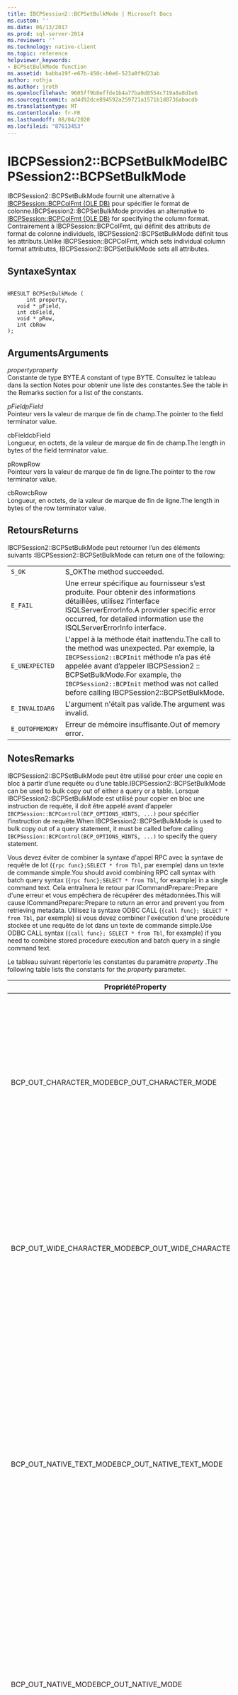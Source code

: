 ```yaml
---
title: IBCPSession2::BCPSetBulkMode | Microsoft Docs
ms.custom: ''
ms.date: 06/13/2017
ms.prod: sql-server-2014
ms.reviewer: ''
ms.technology: native-client
ms.topic: reference
helpviewer_keywords:
- BCPSetBulkMode function
ms.assetid: babba19f-e67b-450c-b0e6-523a0f9d23ab
author: rothja
ms.author: jroth
ms.openlocfilehash: 9605ff9b8effde1b4a77ba0d8554c719a8a8d1e6
ms.sourcegitcommit: ad4d92dce894592a259721a1571b1d8736abacdb
ms.translationtype: MT
ms.contentlocale: fr-FR
ms.lasthandoff: 08/04/2020
ms.locfileid: "87613453"
---
```

# <a name="ibcpsession2bcpsetbulkmode"></a><span data-ttu-id="e59b7-102">IBCPSession2::BCPSetBulkMode</span><span class="sxs-lookup"><span data-stu-id="e59b7-102">IBCPSession2::BCPSetBulkMode</span></span>
  <span data-ttu-id="e59b7-103">IBCPSession2::BCPSetBulkMode fournit une alternative à [IBCPSession::BCPColFmt &#40;OLE DB&#41;](ibcpsession-bcpcolfmt-ole-db.md) pour spécifier le format de colonne.</span><span class="sxs-lookup"><span data-stu-id="e59b7-103">IBCPSession2::BCPSetBulkMode provides an alternative to [IBCPSession::BCPColFmt &#40;OLE DB&#41;](ibcpsession-bcpcolfmt-ole-db.md) for specifying the column format.</span></span> <span data-ttu-id="e59b7-104">Contrairement à IBCPSession::BCPColFmt, qui définit des attributs de format de colonne individuels, IBCPSession2::BCPSetBulkMode définit tous les attributs.</span><span class="sxs-lookup"><span data-stu-id="e59b7-104">Unlike IBCPSession::BCPColFmt, which sets individual column format attributes, IBCPSession2::BCPSetBulkMode sets all attributes.</span></span>  
  
## <a name="syntax"></a><span data-ttu-id="e59b7-105">Syntaxe</span><span class="sxs-lookup"><span data-stu-id="e59b7-105">Syntax</span></span>  
  
```  
  
HRESULT BCPSetBulkMode (  
      int property,  
   void * pField,  
   int cbField,  
   void * pRow,  
   int cbRow  
);  
```  
  
## <a name="arguments"></a><span data-ttu-id="e59b7-106">Arguments</span><span class="sxs-lookup"><span data-stu-id="e59b7-106">Arguments</span></span>  
 <span data-ttu-id="e59b7-107">*property*</span><span class="sxs-lookup"><span data-stu-id="e59b7-107">*property*</span></span>  
 <span data-ttu-id="e59b7-108">Constante de type BYTE.</span><span class="sxs-lookup"><span data-stu-id="e59b7-108">A constant of type BYTE.</span></span> <span data-ttu-id="e59b7-109">Consultez le tableau dans la section Notes pour obtenir une liste des constantes.</span><span class="sxs-lookup"><span data-stu-id="e59b7-109">See the table in the Remarks section for a list of the constants.</span></span>  
  
 <span data-ttu-id="e59b7-110">*pField*</span><span class="sxs-lookup"><span data-stu-id="e59b7-110">*pField*</span></span>  
 <span data-ttu-id="e59b7-111">Pointeur vers la valeur de marque de fin de champ.</span><span class="sxs-lookup"><span data-stu-id="e59b7-111">The pointer to the field terminator value.</span></span>  
  
 <span data-ttu-id="e59b7-112">cbField</span><span class="sxs-lookup"><span data-stu-id="e59b7-112">cbField</span></span>  
 <span data-ttu-id="e59b7-113">Longueur, en octets, de la valeur de marque de fin de champ.</span><span class="sxs-lookup"><span data-stu-id="e59b7-113">The length in bytes of the field terminator value.</span></span>  
  
 <span data-ttu-id="e59b7-114">pRow</span><span class="sxs-lookup"><span data-stu-id="e59b7-114">pRow</span></span>  
 <span data-ttu-id="e59b7-115">Pointeur vers la valeur de marque de fin de ligne.</span><span class="sxs-lookup"><span data-stu-id="e59b7-115">The pointer to the row terminator value.</span></span>  
  
 <span data-ttu-id="e59b7-116">cbRow</span><span class="sxs-lookup"><span data-stu-id="e59b7-116">cbRow</span></span>  
 <span data-ttu-id="e59b7-117">Longueur, en octets, de la valeur de marque de fin de ligne.</span><span class="sxs-lookup"><span data-stu-id="e59b7-117">The length in bytes of the row terminator value.</span></span>  
  
## <a name="returns"></a><span data-ttu-id="e59b7-118">Retours</span><span class="sxs-lookup"><span data-stu-id="e59b7-118">Returns</span></span>  
 <span data-ttu-id="e59b7-119">IBCPSession2::BCPSetBulkMode peut retourner l’un des éléments suivants :</span><span class="sxs-lookup"><span data-stu-id="e59b7-119">IBCPSession2::BCPSetBulkMode can return one of the following:</span></span>  
  
|||  
|-|-|  
|`S_OK`|<span data-ttu-id="e59b7-120">S_OK</span><span class="sxs-lookup"><span data-stu-id="e59b7-120">The method succeeded.</span></span>|  
|`E_FAIL`|<span data-ttu-id="e59b7-121">Une erreur spécifique au fournisseur s’est produite. Pour obtenir des informations détaillées, utilisez l’interface ISQLServerErrorInfo.</span><span class="sxs-lookup"><span data-stu-id="e59b7-121">A provider specific error occurred, for detailed information use the ISQLServerErrorInfo interface.</span></span>|  
|`E_UNEXPECTED`|<span data-ttu-id="e59b7-122">L'appel à la méthode était inattendu.</span><span class="sxs-lookup"><span data-stu-id="e59b7-122">The call to the method was unexpected.</span></span> <span data-ttu-id="e59b7-123">Par exemple, la `IBCPSession2::BCPInit` méthode n’a pas été appelée avant d’appeler IBCPSession2 :: BCPSetBulkMode.</span><span class="sxs-lookup"><span data-stu-id="e59b7-123">For example, the `IBCPSession2::BCPInit` method was not called before calling IBCPSession2::BCPSetBulkMode.</span></span>|  
|`E_INVALIDARG`|<span data-ttu-id="e59b7-124">L'argument n'était pas valide.</span><span class="sxs-lookup"><span data-stu-id="e59b7-124">The argument was invalid.</span></span>|  
|`E_OUTOFMEMORY`|<span data-ttu-id="e59b7-125">Erreur de mémoire insuffisante.</span><span class="sxs-lookup"><span data-stu-id="e59b7-125">Out of memory error.</span></span>|  
  
## <a name="remarks"></a><span data-ttu-id="e59b7-126">Notes</span><span class="sxs-lookup"><span data-stu-id="e59b7-126">Remarks</span></span>  
 <span data-ttu-id="e59b7-127">IBCPSession2::BCPSetBulkMode peut être utilisé pour créer une copie en bloc à partir d’une requête ou d’une table.</span><span class="sxs-lookup"><span data-stu-id="e59b7-127">IBCPSession2::BCPSetBulkMode can be used to bulk copy out of either a query or a table.</span></span> <span data-ttu-id="e59b7-128">Lorsque IBCPSession2::BCPSetBulkMode est utilisé pour copier en bloc une instruction de requête, il doit être appelé avant d’appeler `IBCPSession::BCPControl(BCP_OPTIONS_HINTS, ...)` pour spécifier l’instruction de requête.</span><span class="sxs-lookup"><span data-stu-id="e59b7-128">When IBCPSession2::BCPSetBulkMode is used to bulk copy out of a query statement, it must be called before calling `IBCPSession::BCPControl(BCP_OPTIONS_HINTS, ...)` to specify the query statement.</span></span>  
  
 <span data-ttu-id="e59b7-129">Vous devez éviter de combiner la syntaxe d'appel RPC avec la syntaxe de requête de lot (`{rpc func};SELECT * from Tbl`, par exemple) dans un texte de commande simple.</span><span class="sxs-lookup"><span data-stu-id="e59b7-129">You should avoid combining RPC call syntax with batch query syntax (`{rpc func};SELECT * from Tbl`, for example) in a single command text.</span></span>  <span data-ttu-id="e59b7-130">Cela entraînera le retour par ICommandPrepare::Prepare d'une erreur et vous empêchera de récupérer des métadonnées.</span><span class="sxs-lookup"><span data-stu-id="e59b7-130">This will cause ICommandPrepare::Prepare to return an error and prevent you from retrieving metadata.</span></span> <span data-ttu-id="e59b7-131">Utilisez la syntaxe ODBC CALL (`{call func}; SELECT * from Tbl`, par exemple) si vous devez combiner l'exécution d'une procédure stockée et une requête de lot dans un texte de commande simple.</span><span class="sxs-lookup"><span data-stu-id="e59b7-131">Use ODBC CALL syntax (`{call func}; SELECT * from Tbl`, for example) if you need to combine stored procedure execution and batch query in a single command text.</span></span>  
  
 <span data-ttu-id="e59b7-132">Le tableau suivant répertorie les constantes du paramètre *property* .</span><span class="sxs-lookup"><span data-stu-id="e59b7-132">The following table lists the constants for the *property* parameter.</span></span>  
  
|<span data-ttu-id="e59b7-133">Propriété</span><span class="sxs-lookup"><span data-stu-id="e59b7-133">Property</span></span>|<span data-ttu-id="e59b7-134">Description</span><span class="sxs-lookup"><span data-stu-id="e59b7-134">Description</span></span>|  
|--------------|-----------------|  
|<span data-ttu-id="e59b7-135">BCP_OUT_CHARACTER_MODE</span><span class="sxs-lookup"><span data-stu-id="e59b7-135">BCP_OUT_CHARACTER_MODE</span></span>|<span data-ttu-id="e59b7-136">Spécifie le mode de sortie de caractères.</span><span class="sxs-lookup"><span data-stu-id="e59b7-136">Specifies character output mode.</span></span><br /><br /> <span data-ttu-id="e59b7-137">Correspond à l’option-c dans BCP.EXE, et à IBCPSession :: BCPColFmt avec la propriété *eUserDataType* définie sur `BCP_TYPE_SQLCHARACTER` .</span><span class="sxs-lookup"><span data-stu-id="e59b7-137">Corresponds to the -c option in BCP.EXE, and to IBCPSession::BCPColFmt with *eUserDataType* property set to `BCP_TYPE_SQLCHARACTER`.</span></span>|  
|<span data-ttu-id="e59b7-138">BCP_OUT_WIDE_CHARACTER_MODE</span><span class="sxs-lookup"><span data-stu-id="e59b7-138">BCP_OUT_WIDE_CHARACTER_MODE</span></span>|<span data-ttu-id="e59b7-139">Spécifie le mode de sortie Unicode.</span><span class="sxs-lookup"><span data-stu-id="e59b7-139">Specifies Unicode output mode.</span></span><br /><br /> <span data-ttu-id="e59b7-140">Correspond à l’option-w dans BCP.EXE et IBCPSession :: BCPColFmt avec la propriété *eUserDataType* définie sur `BCP_TYPE_SQLNCHAR` .</span><span class="sxs-lookup"><span data-stu-id="e59b7-140">Corresponds to the -w option in BCP.EXE and IBCPSession::BCPColFmt with *eUserDataType* property set to `BCP_TYPE_SQLNCHAR`.</span></span>|  
|<span data-ttu-id="e59b7-141">BCP_OUT_NATIVE_TEXT_MODE</span><span class="sxs-lookup"><span data-stu-id="e59b7-141">BCP_OUT_NATIVE_TEXT_MODE</span></span>|<span data-ttu-id="e59b7-142">Spécifie des types natifs pour les types de non-caractères et Unicode pour les types de caractères.</span><span class="sxs-lookup"><span data-stu-id="e59b7-142">Specifies native types for non-character types and Unicode for character types.</span></span><br /><br /> <span data-ttu-id="e59b7-143">Correspond à l’option-N dans BCP.EXE et IBCPSession :: BCPColFmt avec la propriété *eUserDataType* définie sur `BCP_TYPE_SQLNCHAR` si le type de colonne est une chaîne ou `BCP_TYPE_DEFAULT` s’il ne s’agit pas d’une chaîne.</span><span class="sxs-lookup"><span data-stu-id="e59b7-143">Corresponds to the -N option in BCP.EXE and IBCPSession::BCPColFmt with *eUserDataType* property set to `BCP_TYPE_SQLNCHAR` if the column type is a string or `BCP_TYPE_DEFAULT` if not a string.</span></span>|  
|<span data-ttu-id="e59b7-144">BCP_OUT_NATIVE_MODE</span><span class="sxs-lookup"><span data-stu-id="e59b7-144">BCP_OUT_NATIVE_MODE</span></span>|<span data-ttu-id="e59b7-145">Spécifie les types de base de données natifs.</span><span class="sxs-lookup"><span data-stu-id="e59b7-145">Specifies native database types.</span></span><br /><br /> <span data-ttu-id="e59b7-146">Correspond à l’option-n dans BCP.EXE et IBCPSession :: BCPColFmt avec la propriété *eUserDataType* définie sur `BCP_TYPE_DEFAULT` .</span><span class="sxs-lookup"><span data-stu-id="e59b7-146">Corresponds to the -n option in BCP.EXE and IBCPSession::BCPColFmt with *eUserDataType* property set to `BCP_TYPE_DEFAULT`.</span></span>|  
  
 <span data-ttu-id="e59b7-147">Vous pouvez appeler IBCPSession::BCPControl et IBCPSession2::BCPSetBulkMode pour les options IBCPSession::BCPControl qui ne sont pas en conflit avec IBCPSession2::BCPSetBulkMode.</span><span class="sxs-lookup"><span data-stu-id="e59b7-147">You can call IBCPSession::BCPControl and IBCPSession2::BCPSetBulkMode for IBCPSession::BCPControl options that do not conflict with IBCPSession2::BCPSetBulkMode.</span></span> <span data-ttu-id="e59b7-148">Par exemple, vous pouvez appeler IBCPSession :: BCPControl avec `BCP_OPTION_FIRST` et IBCPSession2 :: BCPSetBulkMode.</span><span class="sxs-lookup"><span data-stu-id="e59b7-148">For example, you can call IBCPSession::BCPControl with `BCP_OPTION_FIRST` and IBCPSession2::BCPSetBulkMode.</span></span>  
  
 <span data-ttu-id="e59b7-149">Vous ne pouvez pas appeler IBCPSession :: BCPControl avec `BCP_OPTION_TEXTFILE` et IBCPSession2 :: BCPSetBulkMode.</span><span class="sxs-lookup"><span data-stu-id="e59b7-149">You cannot call IBCPSession::BCPControl with `BCP_OPTION_TEXTFILE` and IBCPSession2::BCPSetBulkMode.</span></span>  
  
 <span data-ttu-id="e59b7-150">Si vous tentez d’appeler IBCPSession2::BCPSetBulkMode avec une séquence d’appels de fonction qui comprend IBCPSession::BCPColFmt, IBCPSession::BCPControl et IBCPSession::BCPReadFmt, l’un des appels de fonction retourne un échec d’erreur de séquence.</span><span class="sxs-lookup"><span data-stu-id="e59b7-150">If you attempt to call IBCPSession2::BCPSetBulkMode with a sequence of function calls that includes IBCPSession::BCPColFmt, IBCPSession::BCPControl, and IBCPSession::BCPReadFmt, one of the function calls will return a sequence error failure.</span></span> <span data-ttu-id="e59b7-151">Si vous choisissez de corriger l’échec, appelez IBCPSession::BCPInit pour réinitialiser les paramètres et recommencer.</span><span class="sxs-lookup"><span data-stu-id="e59b7-151">If you choose to correct the failure, call IBCPSession::BCPInit to reset the settings and start over.</span></span>  
  
 <span data-ttu-id="e59b7-152">Le tableau suivant présente quelques exemples d'appels de fonction qui provoquent une erreur de séquence de fonction :</span><span class="sxs-lookup"><span data-stu-id="e59b7-152">The following table presents some examples of function calls that result in a function sequence error:</span></span>  
  
 <span data-ttu-id="e59b7-153">Séquence d'appels</span><span class="sxs-lookup"><span data-stu-id="e59b7-153">Call sequence</span></span>  
  
```  
BCPInit("table", "dataFile", "errorFile", BCP_DIRECTION_IN);  
BCPSetBulkMode();  
```  
  
```  
BCPInit("table", "dataFile", "errorFile", BCP_DIRECTION_OUT);  
BCPSetBulkMode();  
BCPReadFmt();  
```  
  
```  
BCPInit(NULL, "dataFile", "errorFile", BCP_DIRECTION_OUT);  
BCPControl(BCP_OPTION_HINTS, "select ...");  
BCPSetBulkMode();  
```  
  
```  
BCPInit("table", "dataFile", "errorFile", BCP_DIRECTION_OUT);  
BCPSetBulkMode();  
BCPColFmt();  
```  
  
```  
BCPInit("table", "dataFile", "errorFile", BCP_DIRECTION_OUT);  
BCPControl(BCP_OPTION_DELAYREADFMT, true);  
BCPReadFmt();  
BCPColFmt();  
```  
  
```  
BCPInit(NULL, "dataFile", "errorFile", BCP_DIRECTION_OUT);  
BCPControl(BCP_OPTION_DELAYREADFMT, true);  
BCPSetBulkMode();  
BCPControl(BCP_OPTION_HINTS, "select ...");  
BCPReadFmt();  
```  
  
```  
BCPInit("table", "dataFile", "errorFile", BCP_DIRECTION_OUT);  
BCPControl(BCP_OPTION_DELAYREADFMT, true);  
BCPColumns();  
```  
  
```  
BCPInit("table", "dataFile", "errorFile", BCP_DIRECTION_OUT);  
BCPControl(BCP_OPTION_DELAYREADFMT, true);  
BCPSetColFmt();  
```  
  
## <a name="example"></a><span data-ttu-id="e59b7-154">Exemple</span><span class="sxs-lookup"><span data-stu-id="e59b7-154">Example</span></span>  
 <span data-ttu-id="e59b7-155">L'exemple suivant crée quatre fichiers à l'aide de paramètres différents d'IBCPSession2::BCPSetBulkMode.</span><span class="sxs-lookup"><span data-stu-id="e59b7-155">The following sample creates four files using different settings of IBCPSession2::BCPSetBulkMode.</span></span>  
  
```  
  
// compile with: sqlncli11.lib oleaut32.lib ole32.lib  
  
#include <stdio.h>  
#include "sqlncli.h"  
  
IDBInitialize*  g_pIDBInitialize = NULL;  
IBCPSession2 * g_pIBcpSession = NULL;  
class COLEDBPropSet : public DBPROPSET {  
public:  
   COLEDBPropSet() {  
      rgProperties = NULL;  
      cProperties = 0;  
   };  
   COLEDBPropSet(const GUID& guid) {  
      rgProperties = NULL;  
      cProperties = 0;  
      guidPropertySet = guid;  
   };  
   ~COLEDBPropSet() {  
      for ( ULONG i = 0 ; i < cProperties ; i++ )  
         VariantClear(&rgProperties[i].vValue);  
      CoTaskMemFree(rgProperties);  
   }  
   void SetGUID(const GUID& guid) {  
      guidPropertySet = guid;  
   };  
   bool AddProperty(DWORD dwPropertyID, bool bValue) {  
      if (!Add())  
         return false;  
      rgProperties[cProperties].dwPropertyID = dwPropertyID;  
      rgProperties[cProperties].vValue.vt = VT_BOOL;  
      rgProperties[cProperties].vValue.boolVal = (bValue) ? VARIANT_TRUE : VARIANT_FALSE;  
      cProperties++;  
      return true;  
   };  
   bool AddProperty(DWORD dwPropertyID, long nValue) {  
      if (!Add())  
         return false;  
      rgProperties[cProperties].dwPropertyID  = dwPropertyID;  
      rgProperties[cProperties].vValue.vt     = VT_I4;  
      rgProperties[cProperties].vValue.lVal   = nValue;  
      cProperties++;  
      return true;  
   };  
   bool AddProperty(DWORD dwPropertyID,LPCWSTR szValue) {  
      if (!Add())  
         return false;  
      rgProperties[cProperties].dwPropertyID = dwPropertyID;  
      rgProperties[cProperties].vValue.vt = VT_BSTR;  
      rgProperties[cProperties].vValue.bstrVal = SysAllocString(szValue);  
      cProperties++;  
      return true;  
   };  
   bool Add() {  
      DBPROP* p = (DBPROP*)CoTaskMemRealloc(rgProperties, (cProperties + 1) * sizeof(DBPROP));  
      if (p != NULL) {  
         rgProperties = p;  
         rgProperties[cProperties].dwOptions = DBPROPOPTIONS_REQUIRED;  
         rgProperties[cProperties].colid = DB_NULLID;  
         rgProperties[cProperties].vValue.vt = VT_EMPTY;  
         return true;  
      }  
      else  
         return false;  
   };  
};  
  
void OLEDBCleanUp() {  
   if (g_pIDBInitialize) {  
      g_pIDBInitialize->Release();  
      g_pIDBInitialize = NULL;  
   }  
   if (g_pIBcpSession) {  
      g_pIBcpSession->Release();  
      g_pIBcpSession = NULL;  
   }  
}  
  
BOOL MakeOLEDBConnect(LPWSTR  pServer) {  
   BOOL ret = true;  
   IDBProperties * pIDBProperties = NULL;  
   IDBCreateSession * pIDBCreateSession = NULL;  
   COLEDBPropSet PropSet(DBPROPSET_DBINIT);  
   COLEDBPropSet BcpProperty(DBPROPSET_SQLSERVERDATASOURCE);  
   try {  
      HRESULT hr = CoInitializeEx(NULL,COINIT_MULTITHREADED);   
      hr = CoCreateInstance(SQLNCLI_CLSID, NULL, CLSCTX_INPROC_SERVER, IID_IDBInitialize, (LPVOID *)&g_pIDBInitialize);  
      if (FAILED(hr)) {  
         printf("CoCreateInstance failed\n");  
         return false;  
      }  
      PropSet.AddProperty(DBPROP_INIT_DATASOURCE, (LPWSTR)pServer);  
      PropSet.AddProperty(DBPROP_AUTH_INTEGRATED, L"SSPI");  
      hr = g_pIDBInitialize->QueryInterface(IID_IDBProperties, (void**) &pIDBProperties);  
      if (FAILED(hr)) {  
         printf("g_pIDBInitialize->->QueryInterface(IID_IDBProperties...) failed\n");  
         throw false;  
      }  
      hr = pIDBProperties->SetProperties(1, &PropSet);  
      if (FAILED(hr)) {  
         printf("g_pIDBInitialize->->SetProperties(...) failed\n");  
         throw false;  
      }  
      hr = g_pIDBInitialize->Initialize();  
      if (FAILED(hr)) {  
         printf("g_pIDBInitialize->->Initialize() failed\n");  
         throw false;  
      }  
      BcpProperty.AddProperty(SSPROP_ENABLEFASTLOAD, true);  
      BcpProperty.AddProperty(SSPROP_ENABLEBULKCOPY, true);  
      hr = pIDBProperties->SetProperties(1, &BcpProperty);  
      if (FAILED(hr)) {  
         printf("g_pIDBInitialize->->SetProperties() for bcp failed\n");  
         throw false;  
      }  
      hr = g_pIDBInitialize->QueryInterface(IID_IDBCreateSession, (void**) &pIDBCreateSession);  
      if (FAILED(hr)) {  
         printf("g_pIDBInitialize->QueryInterface(IID_IDBCreateSession..) failed\n");  
         throw false;  
      }  
  
      hr = pIDBCreateSession->CreateSession(NULL, IID_IBCPSession2, (IUnknown**) &g_pIBcpSession);  
      if (FAILED(hr)) {  
         printf("g_pIDBCreateSession->CreateSession() failed\n");  
         throw false;  
      }  
   }  
   catch(...) {  
      ret = false;  
   }  
   if (pIDBProperties)  
      pIDBProperties->Release();  
   if (pIDBCreateSession)  
      pIDBCreateSession->Release();  
   return ret;  
}  
  
BOOL BCPSetBulkMode(LPWSTR pszServer, LPTSTR pszQureryOut, char BCPType, LPWSTR pszDataFile) {  
   HRESULThr;  
   if (!MakeOLEDBConnect(pszServer))  
      return false;  
   hr = g_pIBcpSession->BCPInit(NULL, pszDataFile, NULL, BCP_DIRECTION_OUT );   // bcp init for queryout  
   if (FAILED(hr)) {  
      printf("BCP init failed\n");  
      OLEDBCleanUp();  
      return false;  
   }  
   // setbulkmode  
   char ColTerm[] = "\t";  
   char RowTerm[] = "\r\n";  
   wchar_t wColTerm[] = L"\t";  
   wchar_t wRowTerm[] = L"\r\n";  
   BYTE * pColTerm = NULL;  
   int cbColTerm = NULL;  
   BYTE * pRowTerm = 0;  
   int cbRowTerm = 0;  
   int bulkmode = -1;  
  
   if(BCPType == 'c') {   // bcp -c  
      pColTerm = (BYTE*)ColTerm;  
      pRowTerm = (BYTE*)RowTerm;  
      cbColTerm = 1;  
      cbRowTerm = 2;  
      bulkmode = BCP_OUT_CHARACTER_MODE;  
   }  
   else  
      if(BCPType == 'w') {   // bcp -w  
         pColTerm = (BYTE*)wColTerm;  
         pRowTerm = (BYTE*)wRowTerm;  
         cbColTerm = 2;  
         cbRowTerm = 4;  
         bulkmode = BCP_OUT_WIDE_CHARACTER_MODE;  
      }  
      else  
         if (BCPType == 'n')   // bcp -n  
            bulkmode = BCP_OUT_NATIVE_MODE;  
         else  
            if (BCPType == 'N')   // bcp -n  
               bulkmode = BCP_OUT_NATIVE_TEXT_MODE;  
            else {  
               printf("unknown bcp mode\n");  
               OLEDBCleanUp();  
               return false;  
            }  
            hr = g_pIBcpSession->BCPSetBulkMode(bulkmode, pColTerm, cbColTerm, pRowTerm, cbRowTerm);  
            if (FAILED(hr)) {  
               printf("BCPSetBulkMode failed\n");  
               OLEDBCleanUp();  
               return false;  
            }  
  
            // set queryout TSQL statement  
            hr = g_pIBcpSession->BCPControl(BCP_OPTION_HINTS, pszQureryOut);  
            if (FAILED(hr)) {  
               printf("BCPControl failed\n");  
               OLEDBCleanUp();  
               return false;  
            }  
            // bcp copy  
            DBROWCOUNT nRowsInserted = 0;  
            hr = g_pIBcpSession->BCPExec(&nRowsInserted);  
            if (FAILED(hr)) {  
               printf("BCPExec failed\n");  
               OLEDBCleanUp();  
               return false;  
            }  
            printf("bcp done\n");  
            OLEDBCleanUp();  
            return true;  
}  
  
int main() {  
   BCPSetBulkMode(L"localhost", TEXT("SELECT 'this is a bcp -c test', 1,2") , 'c', L"bcpc.dat");  
   BCPSetBulkMode(L"localhost", TEXT("SELECT 'this is a bcp -w test', 1,2") , 'w', L"bcpw.dat");  
   BCPSetBulkMode(L"localhost", TEXT("SELECT 'this is a bcp -c test', 1,2") , 'n', L"bcpn.dat");  
   BCPSetBulkMode(L"localhost", TEXT("SELECT 'this is a bcp -w test', 1,2") , 'N', L"bcp_N.dat");  
}  
```  
  
## <a name="see-also"></a><span data-ttu-id="e59b7-156">Voir aussi</span><span class="sxs-lookup"><span data-stu-id="e59b7-156">See Also</span></span>  
 [<span data-ttu-id="e59b7-157">IBCPSession2 &#40;OLE DB&#41;</span><span class="sxs-lookup"><span data-stu-id="e59b7-157">IBCPSession2 &#40;OLE DB&#41;</span></span>](ibcpsession2-ole-db.md)  
  
  
